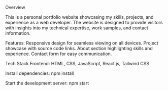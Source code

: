 Overview

This is a personal portfolio website showcasing my skills, projects, and experience as a web developer. The website is designed to provide visitors with insights into my technical expertise, work samples, and contact information.

Features:
Responsive design for seamless viewing on all devices.
Project showcase with source code links.
About section highlighting skills and experience.
Contact form for easy communication.

Tech Stack
Frontend: HTML, CSS, JavaScript, React.js, Tailwind CSS

Install dependencies:
npm install

Start the development server:
npm start
